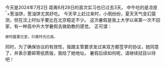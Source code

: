 今天是2024年7月2日
距离6月28日的首次实习也已过去3天。
中午吃的是凉皮+葱油饼，葱油饼尤其好吃。
<img src="https://imgbed.moetranslate.top/2024%E6%9A%91%E5%81%87%E5%AE%9E%E4%B9%A07.2%E5%8D%88%E9%A5%AD.jpg" style="zoom: 33%; float: left;" />
今天早上赶过来时，小雨纷纷，夏天天气变幻莫测，但在汶上时似乎要比在北京稳定不少。
这次暑假是我上大学以来第一次不回家，有一种高中升大学暑假去做助教的感觉。
正可谓：
```shell
彼时盛夏已至，只是时光已逝。
```
同时，为了确保协议的有效性，我跟主管要求发过来双方都签字的协议，她同意了，并表示要邮寄纸质版，我给了她地址。
暑假后续如何呢，请继续拭目以待吧！